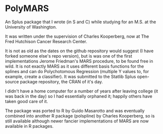 # PolyMARS

An Splus package that I wrote (in S and C) while studying for an M.S. at the University of Washington.

It was written under the supervision of Charles Kooperberg, now at The Fred Hutchison Cancer Research Center.

It is not as old as the dates on the github repository would suggest (I have forked someone else's repo version), but is was one of the first implementations Jerome Friedman's MARS procedure, to be found free in wild.
It is not exactly MARS as it uses different basis functions for the splines and can do Polychotomous Regression (multiple Y values to, for example, create a classifier). It was submitted to the Statlib Splus open-source package repository, the CRAN of it's day.

I didn't have a home computer for a number of years after leaving college (it was back in the day) so I had essentially orphaned it; happily others have taken good care of it.

The package was ported to R by Guido Masarotto and was eventually combined into another R package (polspline) by Charles Kooperberg, so is still available although newer fancier implementations of MARS are now available in R packages.
